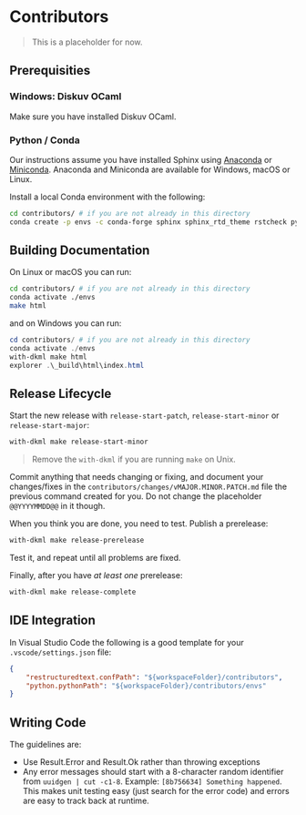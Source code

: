 # Contributors

> This is a placeholder for now.

## Prerequisities

### Windows: Diskuv OCaml

Make sure you have installed Diskuv OCaml.

### Python / Conda

Our instructions assume you have installed Sphinx using [Anaconda](https://www.anaconda.com/products/individual)
or [Miniconda](https://docs.conda.io/en/latest/miniconda.html). Anaconda and Miniconda
are available for Windows, macOS or Linux.

Install a local Conda environment with the following:

```bash
cd contributors/ # if you are not already in this directory
conda create -p envs -c conda-forge sphinx sphinx_rtd_theme rstcheck python-language-server bump2version docutils=0.16 python=3
```

## Building Documentation

On Linux or macOS you can run:

```bash
cd contributors/ # if you are not already in this directory
conda activate ./envs
make html
```

and on Windows you can run:

```powershell
cd contributors/ # if you are not already in this directory
conda activate ./envs
with-dkml make html
explorer .\_build\html\index.html
```

## Release Lifecycle

Start the new release with `release-start-patch`, `release-start-minor`
or `release-start-major`:

```powershell
with-dkml make release-start-minor
```

> Remove the `with-dkml` if you are running `make` on Unix.

Commit anything that needs changing or fixing, and document your changes/fixes in
the `contributors/changes/vMAJOR.MINOR.PATCH.md` file the previous command created
for you. Do not change the placeholder `@@YYYYMMDD@@` in it though.

When you think you are done, you need to test. Publish a prerelease:

```powershell
with-dkml make release-prerelease
```

Test it, and repeat until all problems are fixed.

Finally, after you have *at least one* prerelease:

```powershell
with-dkml make release-complete
```

## IDE Integration

In Visual Studio Code the following is a good template for your
``.vscode/settings.json`` file:

```json
{
    "restructuredtext.confPath": "${workspaceFolder}/contributors",
    "python.pythonPath": "${workspaceFolder}/contributors/envs"
}
```

## Writing Code

The guidelines are:

* Use Result.Error and Result.Ok rather than throwing exceptions
* Any error messages should start with a 8-character random identifier
  from `uuidgen | cut -c1-8`. Example: `[8b756634] Something happened`.
  This makes unit testing easy (just search for the error code) and
  errors are easy to track back at runtime.
